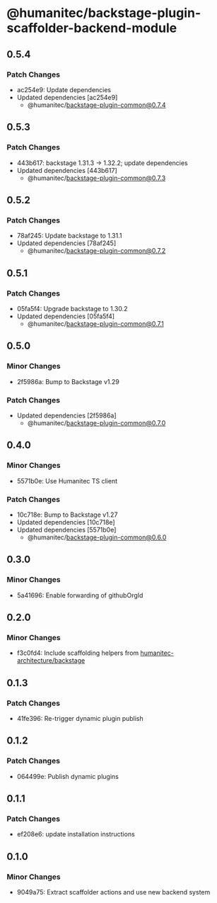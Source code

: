 # @humanitec/backstage-plugin-scaffolder-backend-module

## 0.5.4

### Patch Changes

- ac254e9: Update dependencies
- Updated dependencies [ac254e9]
  - @humanitec/backstage-plugin-common@0.7.4

## 0.5.3

### Patch Changes

- 443b617: backstage 1.31.3 -> 1.32.2; update dependencies
- Updated dependencies [443b617]
  - @humanitec/backstage-plugin-common@0.7.3

## 0.5.2

### Patch Changes

- 78af245: Update backstage to 1.31.1
- Updated dependencies [78af245]
  - @humanitec/backstage-plugin-common@0.7.2

## 0.5.1

### Patch Changes

- 05fa5f4: Upgrade backstage to 1.30.2
- Updated dependencies [05fa5f4]
  - @humanitec/backstage-plugin-common@0.7.1

## 0.5.0

### Minor Changes

- 2f5986a: Bump to Backstage v1.29

### Patch Changes

- Updated dependencies [2f5986a]
  - @humanitec/backstage-plugin-common@0.7.0

## 0.4.0

### Minor Changes

- 5571b0e: Use Humanitec TS client

### Patch Changes

- 10c718e: Bump to Backstage v1.27
- Updated dependencies [10c718e]
- Updated dependencies [5571b0e]
  - @humanitec/backstage-plugin-common@0.6.0

## 0.3.0

### Minor Changes

- 5a41696: Enable forwarding of githubOrgId

## 0.2.0

### Minor Changes

- f3c0fd4: Include scaffolding helpers from [humanitec-architecture/backstage](https://github.com/humanitec-architecture/backstage)

## 0.1.3

### Patch Changes

- 41fe396: Re-trigger dynamic plugin publish

## 0.1.2

### Patch Changes

- 064499e: Publish dynamic plugins

## 0.1.1

### Patch Changes

- ef208e6: update installation instructions

## 0.1.0

### Minor Changes

- 9049a75: Extract scaffolder actions and use new backend system
